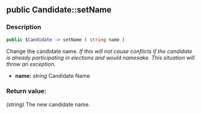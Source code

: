 ## public Candidate::setName

### Description    

```php
public $Candidate -> setName ( string name )
```

Change the candidate name.
*If this will not cause conflicts if the candidate is already participating in elections and would namesake. This situation will throw an exception.*    
- **name:** *string* Candidate Name



### Return value:   

*(string)* The new candidate name.

